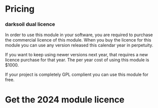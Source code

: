 # Pricing

### darksoil dual licence

In order to use this module in your software, you are required to purchase the commercial licence of this module. When you buy the licence for this module you can use any version released this calendar year in perpetuity. 

If you want to keep using newer versions next year, that requires a new licence purchase for that year. The per year cost of using this module is $1000.

If your project is completely GPL complient you can use this module for free.


# Get the 2024 module licence

<stripe-button-container>
</stripe-button-container>

<script setup>
import { onMounted } from "vue";
import { render } from "lit";
import { html, unsafeStatic } from "lit/static-html.js";

//import { LinkedDevicesClient } from "../.vitepress/theme/buy-button.js";

onMounted(async () => {
  // Elements need to be imported on the client side, not the SSR side
  // Reference: https://vitepress.dev/guide/ssr-compat#importing-in-mounted-hook
  if (!customElements.get('stripe-buy-button')) await import('../.vitepress/theme/buy-button.js');


  render(html`
      <stripe-buy-button
        buy-button-id="buy_btn_1QPNiEEZU356qiCHQGPpS1qS"
        publishable-key="pk_test_51Q9oAsEZU356qiCHy4JHabKGFsAb4wGmtW2bmTSBTG7S3jFYi6z7VwhovQmfkVRgXECStC1LbJ7KMYszx8JA86Y300WHhS8DxP"
      ></stripe-buy-button>
    `, document.querySelector('stripe-button-container'));

  });
</script>